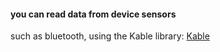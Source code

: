 #### you can read data from device sensors
such as bluetooth, using the Kable library:
[Kable](https://github.com/JuulLabs/kable)